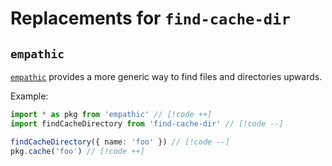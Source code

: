 # Replacements for `find-cache-dir`

## `empathic`

[`empathic`](https://github.com/lukeed/empathic) provides a more generic way to find files and directories upwards.

Example:

```ts
import * as pkg from 'empathic' // [!code ++]
import findCacheDirectory from 'find-cache-dir' // [!code --]

findCacheDirectory({ name: 'foo' }) // [!code --]
pkg.cache('foo') // [!code ++]
```
